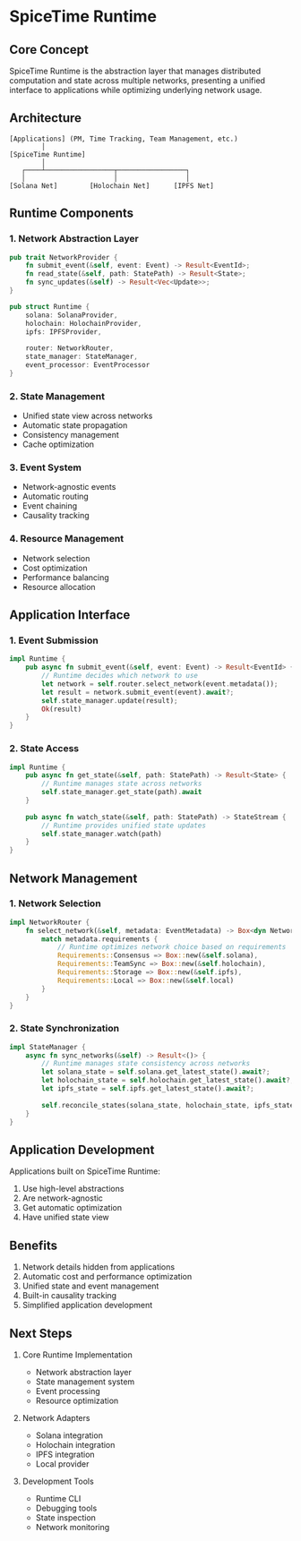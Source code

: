 # SpiceTime Runtime

## Core Concept
SpiceTime Runtime is the abstraction layer that manages distributed computation and state across multiple networks, presenting a unified interface to applications while optimizing underlying network usage.

## Architecture
```
[Applications] (PM, Time Tracking, Team Management, etc.)
        │
[SpiceTime Runtime]
        │
   ┌────┴─────────────────┬─────────────────┐
   │                      │                 │
[Solana Net]        [Holochain Net]      [IPFS Net]
```

## Runtime Components

### 1. Network Abstraction Layer
```rust
pub trait NetworkProvider {
    fn submit_event(&self, event: Event) -> Result<EventId>;
    fn read_state(&self, path: StatePath) -> Result<State>;
    fn sync_updates(&self) -> Result<Vec<Update>>;
}

pub struct Runtime {
    solana: SolanaProvider,
    holochain: HolochainProvider,
    ipfs: IPFSProvider,
    
    router: NetworkRouter,
    state_manager: StateManager,
    event_processor: EventProcessor
}
```

### 2. State Management
- Unified state view across networks
- Automatic state propagation
- Consistency management
- Cache optimization

### 3. Event System
- Network-agnostic events
- Automatic routing
- Event chaining
- Causality tracking

### 4. Resource Management
- Network selection
- Cost optimization
- Performance balancing
- Resource allocation

## Application Interface

### 1. Event Submission
```rust
impl Runtime {
    pub async fn submit_event(&self, event: Event) -> Result<EventId> {
        // Runtime decides which network to use
        let network = self.router.select_network(event.metadata());
        let result = network.submit_event(event).await?;
        self.state_manager.update(result);
        Ok(result)
    }
}
```

### 2. State Access
```rust
impl Runtime {
    pub async fn get_state(&self, path: StatePath) -> Result<State> {
        // Runtime manages state across networks
        self.state_manager.get_state(path).await
    }
    
    pub async fn watch_state(&self, path: StatePath) -> StateStream {
        // Runtime provides unified state updates
        self.state_manager.watch(path)
    }
}
```

## Network Management

### 1. Network Selection
```rust
impl NetworkRouter {
    fn select_network(&self, metadata: EventMetadata) -> Box<dyn NetworkProvider> {
        match metadata.requirements {
            // Runtime optimizes network choice based on requirements
            Requirements::Consensus => Box::new(&self.solana),
            Requirements::TeamSync => Box::new(&self.holochain),
            Requirements::Storage => Box::new(&self.ipfs),
            Requirements::Local => Box::new(&self.local)
        }
    }
}
```

### 2. State Synchronization
```rust
impl StateManager {
    async fn sync_networks(&self) -> Result<()> {
        // Runtime manages state consistency across networks
        let solana_state = self.solana.get_latest_state().await?;
        let holochain_state = self.holochain.get_latest_state().await?;
        let ipfs_state = self.ipfs.get_latest_state().await?;
        
        self.reconcile_states(solana_state, holochain_state, ipfs_state).await
    }
}
```

## Application Development
Applications built on SpiceTime Runtime:
1. Use high-level abstractions
2. Are network-agnostic
3. Get automatic optimization
4. Have unified state view

## Benefits
1. Network details hidden from applications
2. Automatic cost and performance optimization
3. Unified state and event management
4. Built-in causality tracking
5. Simplified application development

## Next Steps
1. Core Runtime Implementation
   - Network abstraction layer
   - State management system
   - Event processing
   - Resource optimization

2. Network Adapters
   - Solana integration
   - Holochain integration
   - IPFS integration
   - Local provider

3. Development Tools
   - Runtime CLI
   - Debugging tools
   - State inspection
   - Network monitoring